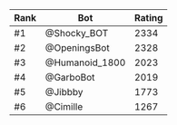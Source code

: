 Rank|Bot|Rating
---|---|---
#1|@Shocky_BOT|2334
#2|@OpeningsBot|2328
#3|@Humanoid_1800|2023
#4|@GarboBot|2019
#5|@Jibbby|1773
#6|@Cimille|1267
